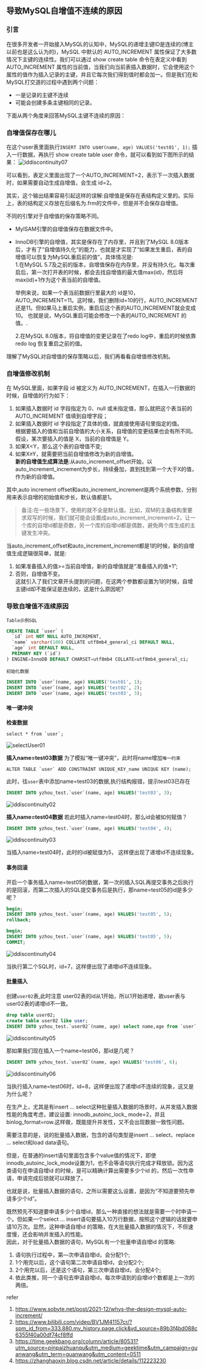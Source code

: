 ## 导致MySQL自增值不连续的原因

### 引言
在很多开发者一开始接入MySQL的认知中，MySQL的递增主键ID是连续的(博主以前也是这么认为的)，MySQL 中默认的 AUTO_INCREMENT 属性保证了大多数情况下主键的连续性。我们可以通过 show create table 命令在表定义中看到 AUTO_INCREMENT 属性的当前值，当我们向当前表插入数据时，它会使用这个属性的值作为插入记录的主键，并且它每次我们得到值时都会加一。但是我们在和MySQL打交道的过程中遇到两个问题：   
* 一是记录的主键不连续
* 可能会创建多条主键相同的记录。

下面从两个角度来回答MySQL主键不连续的原因：

### 自增值保存在哪儿
在这个user表里面执行`INSERT INTO `user`(name, age) VALUES('test01', 1);` 插入一行数据，再执行 show create table user 命令，就可以看到如下图所示的结果： 
![iddiscontinuity07](images/iddiscontinuity07.png)

可以看到，表定义里面出现了一个AUTO_INCREMENT=2，表示下一次插入数据时，如果需要自动生成自增值，会生成 id=2。 

其实，这个输出结果容易引起这样的误解:自增值是保存在表结构定义里的。实际上，表的结构定义存放在后缀名为.frm的文件中，但是并不会保存自增值。   

不同的引擎对于自增值的保存策略不同。     
* MylSAM引擎的自增值保存在数据文件中。   
* InnoDB引擎的自增值，其实是保存在了内存里，并且到了MySQL 8.0版本后，才有了“自增值持久化”的能力，也就是才实现了“如果发生重启，表的自增值可以恢复为MySQL重启前的值”，具体情况是:      
    1.在MySQL 5.7及之前的版本，自增值保存在内存里，并没有持久化。每次重启后，第一次打开表的时候，都会去找自增值的最大值max(id)，然后将 max(id)+1作为这个表当前的自增值。  

    举例来说，如果一个表当前数据行里最大的 id是10，AUTO_INCREMENT=11。这时候，我们删除id=10的行，AUTO_INCREMENT还是11。但如果马上重启实例，重启后这个表的AUTO_INCREMENT就会变成10。 
    也就是说，MySQL重启可能会修改一个表的AUTO_INCREMENT 的值。.

    2.在MySQL 8.0版本，将自增值的变更记录在了redo log中，重启的时候依靠redo log 恢复重启之前的值。

理解了MySQL对自增值的保存策略以后，我们再看看自增值修改机制。

### 自增值修改机制

在 MySQL里面，如果字段 id 被定义为 AUTO_INCREMENT，在插入一行数据的时候，自增值的行为如下： 
1. 如果插入数据时 id 字段指定为 0、null 或未指定值，那么就把这个表当前的 AUTO_INCREMENT 值填到自增字段；    
2. 如果插入数据时 id 字段指定了具体的值，就直接使用语句里指定的值。     
根据要插入的值和当前自增值的大小关系，自增值的变更结果也会有所不同。假设，某次要插入的值是 X，当前的自增值是 Y。   
1. 如果X<Y，那么这个表的自增值不变;     
2. 如果X≥Y，就需要把当前自增值修改为新的自增值。        
**新的自增值生成算法是**:从auto_increment_offset开始，以auto_increment_increment为步长，持续叠加，直到找到第一个大于X的值，作为新的自增值。

其中,auto increment offset和auto_increment_increment是两个系统参数，分别用来表示自增的初始值和步长，默认值都是1。   

>备注:在一些场景下，使用的就不全是默认值。比如，双M的主备结构里要求双写的时候，我们就可能会设置成auto_increment_increment=2，让一个库的自增id都是奇数，另一个库的自增id都是偶数，避免两个库生成的主键发生冲突。 

当auto_increment_offset和auto_increment_increment都是1的时候，新的自增值生成逻辑很简单，就是:   
1. 如果准备插入的值>=当前自增值，新的自增值就是“准备插入的值+1”;    
2. 否则，自增值不变。   
这就引入了我们文章开头提到的问题，在这两个参数都设置为1的时候，自增主键id却不能保证是连续的，这是什么原因呢?    



### 导致自增值不连续原因
`Table示例SQL`
```sql
CREATE TABLE `user` (
  `id` int NOT NULL AUTO_INCREMENT,
  `name` varchar(100) COLLATE utf8mb4_general_ci DEFAULT NULL,
  `age` int DEFAULT NULL,
  PRIMARY KEY (`id`)
) ENGINE=InnoDB DEFAULT CHARSET=utf8mb4 COLLATE=utf8mb4_general_ci;
```

`初始化数据`
```sql
INSERT INTO `user`(name, age) VALUES('test01', 1);
INSERT INTO `user`(name, age) VALUES('test02', 2);
INSERT INTO `user`(name, age) VALUES('test03', 3);
```


#### 唯一键冲突

**检查数据**
```shell
select * from `user`;
```
![selectUser01](images/selectUser01.png)

**插入name=test03数据**
为了模拟“唯一键冲突”，此时将name增加`唯一约束`  
```shell
ALTER TABLE `user` ADD CONSTRAINT UNIQUE_KEY_name UNIQUE KEY (name);
```
此时，往`user`表中添加name=test03的数据,执行结构报错，提示test03已存在
```sql
INSERT INTO yzhou_test.`user`(name, age) VALUES('test03', 3);
```
![iddiscontinuity02](images/iddiscontinuity02.png)

**插入name=test04数据**
若此时插入name=test04时，那么id会被如何赋值？
```sql
INSERT INTO yzhou_test.`user`(name, age) VALUES('test04', 4);
```
![iddiscontinuity03](images/iddiscontinuity03.png)

当插入name=test04时，此时的id被赋值为5， 这样便出现了递增id不连续现象。


#### 事务回滚
开启一个事务插入name=test05的数据，第一次的插入SQL再提交事务之后执行的是回滚，而第二次插入的SQL提交事务后是执行，那name=test05的id是多少呢？
```sql
begin;
INSERT INTO yzhou_test.`user`(name, age) VALUES('test05', 5);
rollback;

begin;
INSERT INTO yzhou_test.`user`(name, age) VALUES('test05', 5);
COMMIT;
```

![iddiscontinuity04](images/iddiscontinuity04.png)

当执行第二个SQL时，id=7，这样便出现了递增id不连续现象。

#### 批量插入
创建`user02`表,此时注意 user02表的id从1开始，所以1开始递增，故user表与user02表的递增id不一致。
```sql
drop table user02;
create table user02 like user;
INSERT INTO yzhou_test.`user02`(name, age) select name,age from `user`;
```
![iddiscontinuity05](images/iddiscontinuity05.png)

那如果我们现在插入一个name=test06，那id是几呢？ 
```sql
INSERT INTO yzhou_test.`user02`(name, age) VALUES('test06', 6);
```

![iddiscontinuity06](images/iddiscontinuity06.png)

当执行插入name=test06时，id=8，这样便出现了递增id不连续的现象，这又是为什么呢？


在生产上，尤其是有insert ... select这种批量插入数据的场景时，从并发插入数据性能的角度考虑，建议设置: innodb_autoinc_lock_ mode=2，并且 binlog_format=row.这样做，既能提升并发性，又不会出现数据一致性问题。 

需要注意的是，说的批量插入数据，包含的语句类型是insert ... select、replace ... select和load data语句。  

但是，在普通的insert语句里面包含多个value值的情况下，即使innodb_autoinc_lock_mode设置为1，也不会等语句执行完成才释放锁。因为这类语句在申请自增id 的时候，是可以精确计算出需要多少个id 的，然后一次性申请，申请完成后锁就可以释放了。    

也就是说，批量插入数据的语句，之所以需要这么设置，是因为“不知道要预先申请多少个id”。    

既然预先不知道要申请多少个自增id，那么一种直接的想法就是需要一个时申请一个。但如果一个select ... insert语句要插入10万行数据，按照这个逻辑的话就要申请10万次。显然，这种申请自增id 的策略，在大批量插入数据的情况下，不但速度慢，还会影响并发插入的性能。    
因此，对于批量插入数据的语句，MySQL有一个批量申请自增id 的策略:     
1. 语句执行过程中，第—次申请自增id，会分配1个;  
2. 1个用完以后，这个语句第二次申请自增id，会分配2个; 
3. 2个用完以后，还是这个语句，第三次申请自增id，会分配4个;   
4. 依此类推，同一个语句去申请自增id，每次申请到的自增id个数都是上一次的两倍。    



refer
1. https://www.sobyte.net/post/2021-12/whys-the-design-mysql-auto-increment/
2. https://www.bilibili.com/video/BV1JM41157cr/?spm_id_from=333.880.my_history.page.click&vd_source=89b3f4bd088c6355f40a00df74cf8ffd
3. https://time.geekbang.org/column/article/80531?utm_source=pinpaizhuanqu&utm_medium=geektime&utm_campaign=guanwang&utm_term=guanwang&utm_content=0511
4. https://zhanghaoxin.blog.csdn.net/article/details/112223230